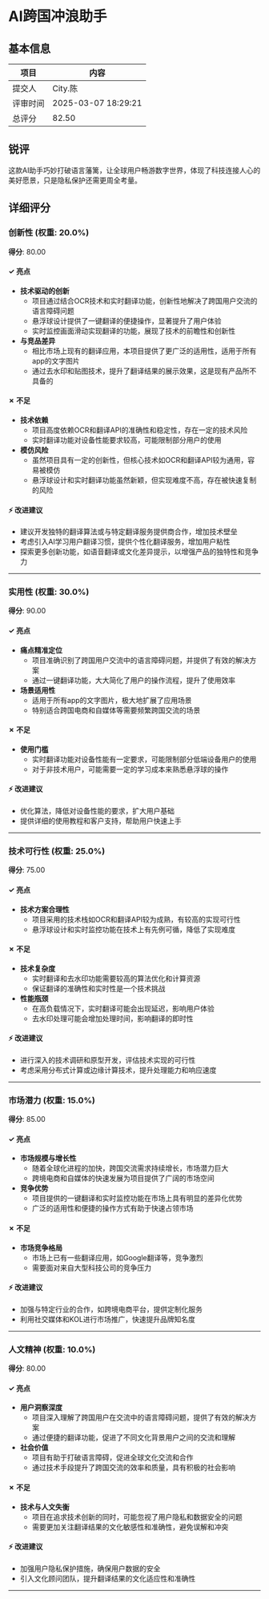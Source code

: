 # AI跨国冲浪助手

## 基本信息

| 项目 | 内容 |
|------|------|
| 提交人 | City.陈 |
| 评审时间 | 2025-03-07 18:29:21 |
| 总评分 | 82.50 |

## 锐评

这款AI助手巧妙打破语言藩篱，让全球用户畅游数字世界，体现了科技连接人心的美好愿景，只是隐私保护还需更周全考量。

## 详细评分

### 创新性 (权重: 20.0%)

**得分**: 80.00

#### ✓ 亮点

* **技术驱动的创新**
  * 项目通过结合OCR技术和实时翻译功能，创新性地解决了跨国用户交流的语言障碍问题
  * 悬浮球设计提供了一键翻译的便捷操作，显著提升了用户体验
  * 实时监控画面滑动实现翻译的功能，展现了技术的前瞻性和创新性
* **与竞品差异**
  * 相比市场上现有的翻译应用，本项目提供了更广泛的适用性，适用于所有app的文字图片
  * 通过去水印和贴图技术，提升了翻译结果的展示效果，这是现有产品所不具备的

#### ✗ 不足

* **技术依赖**
  * 项目高度依赖OCR和翻译API的准确性和稳定性，存在一定的技术风险
  * 实时翻译功能对设备性能要求较高，可能限制部分用户的使用
* **模仿风险**
  * 虽然项目具有一定的创新性，但核心技术如OCR和翻译API较为通用，容易被模仿
  * 悬浮球设计和实时翻译功能虽然新颖，但实现难度不高，存在被快速复制的风险

#### ⚡ 改进建议

* 建议开发独特的翻译算法或与特定翻译服务提供商合作，增加技术壁垒
* 考虑引入AI学习用户翻译习惯，提供个性化翻译服务，增加用户粘性
* 探索更多创新功能，如语音翻译或文化差异提示，以增强产品的独特性和竞争力

---

### 实用性 (权重: 30.0%)

**得分**: 90.00

#### ✓ 亮点

* **痛点精准定位**
  * 项目准确识别了跨国用户交流中的语言障碍问题，并提供了有效的解决方案
  * 通过一键翻译功能，大大简化了用户的操作流程，提升了使用效率
* **场景适用性**
  * 适用于所有app的文字图片，极大地扩展了应用场景
  * 特别适合跨国电商和自媒体等需要频繁跨国交流的场景

#### ✗ 不足

* **使用门槛**
  * 实时翻译功能对设备性能有一定要求，可能限制部分低端设备用户的使用
  * 对于非技术用户，可能需要一定的学习成本来熟悉悬浮球的操作

#### ⚡ 改进建议

* 优化算法，降低对设备性能的要求，扩大用户基础
* 提供详细的使用教程和客户支持，帮助用户快速上手

---

### 技术可行性 (权重: 25.0%)

**得分**: 75.00

#### ✓ 亮点

* **技术方案合理性**
  * 项目采用的技术栈如OCR和翻译API较为成熟，有较高的实现可行性
  * 悬浮球设计和实时监控功能在技术上有先例可循，降低了实现难度

#### ✗ 不足

* **技术复杂度**
  * 实时翻译和去水印功能需要较高的算法优化和计算资源
  * 保证翻译的准确性和实时性是一个技术挑战
* **性能瓶颈**
  * 在高负载情况下，实时翻译可能会出现延迟，影响用户体验
  * 去水印处理可能会增加处理时间，影响翻译的即时性

#### ⚡ 改进建议

* 进行深入的技术调研和原型开发，评估技术实现的可行性
* 考虑采用分布式计算或边缘计算技术，提升处理能力和响应速度

---

### 市场潜力 (权重: 15.0%)

**得分**: 85.00

#### ✓ 亮点

* **市场规模与增长性**
  * 随着全球化进程的加快，跨国交流需求持续增长，市场潜力巨大
  * 跨境电商和自媒体的快速发展为项目提供了广阔的市场空间
* **竞争优势**
  * 项目提供的一键翻译和实时监控功能在市场上具有明显的差异化优势
  * 广泛的适用性和便捷的操作方式有助于快速占领市场

#### ✗ 不足

* **市场竞争格局**
  * 市场上已有一些翻译应用，如Google翻译等，竞争激烈
  * 需要面对来自大型科技公司的竞争压力

#### ⚡ 改进建议

* 加强与特定行业的合作，如跨境电商平台，提供定制化服务
* 利用社交媒体和KOL进行市场推广，快速提升品牌知名度

---

### 人文精神 (权重: 10.0%)

**得分**: 80.00

#### ✓ 亮点

* **用户洞察深度**
  * 项目深入理解了跨国用户在交流中的语言障碍问题，提供了有效的解决方案
  * 通过便捷的翻译功能，促进了不同文化背景用户之间的交流和理解
* **社会价值**
  * 项目有助于打破语言障碍，促进全球文化交流和合作
  * 通过技术手段提升了跨国交流的效率和质量，具有积极的社会影响

#### ✗ 不足

* **技术与人文失衡**
  * 项目在追求技术创新的同时，可能忽视了用户隐私和数据安全的问题
  * 需要更加关注翻译结果的文化敏感性和准确性，避免误解和冲突

#### ⚡ 改进建议

* 加强用户隐私保护措施，确保用户数据的安全
* 引入文化顾问团队，提升翻译结果的文化适应性和准确性

---

